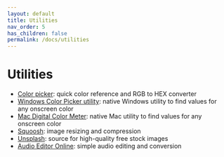 ```yaml
---
layout: default
title: Utilities
nav_order: 5
has_children: false
permalink: /docs/utilities
---
```

# Utilities
- [Color picker](https://g.co/kgs/aUsQzS): quick color reference and RGB to HEX converter
- [Windows Color Picker utility](https://learn.microsoft.com/en-us/windows/powertoys/color-picker): native Windows utility to find values for any onscreen color
- [Mac Digital Color Meter](https://support.apple.com/en-ca/guide/digital-color-meter/welcome/mac): native Mac utility to find values for any onscreen color
- [Squoosh](https://squoosh.app): image resizing and compression
- [Unsplash](https://unsplash.com): source for high-quality free stock images
- [Audio Editor Online](https://editor.audio/): simple audio editing and conversion 